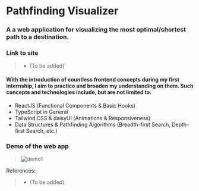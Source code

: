 # Pathfinding Visualizer
### A a web application for visualizing the most optimal/shortest path to a destination.


### Link to site
> - (To be added)
  
#### With the introduction of countless frontend concepts during my first internship, I aim to practice and broaden my understanding on them. Such concepts and technologies include, but are not limited to:
- ReactJS (Functional Components & Basic Hooks)
- TypeScript in General
- Tailwind CSS & daisyUI (Animations & Responsiveness)
- Data Structures & Pathfinding Algorithms (Breadth-first Search, Depth-first Search, etc.)

### Demo of the web app
> ![demo1](https://user-images.githubusercontent.com/77269201/184480531-8c54b2a8-2b86-4227-a2a7-0467ca4ab3ae.gif)

References:
> - (To be added)
